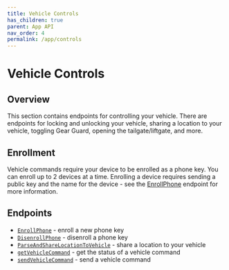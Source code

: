 ```yaml
---
title: Vehicle Controls
has_children: true
parent: App API
nav_order: 4
permalink: /app/controls
---
```


# Vehicle Controls

## Overview

This section contains endpoints for controlling your vehicle. There are endpoints for locking and unlocking your vehicle, sharing a location to your vehicle, toggling Gear Guard, opening the tailgate/liftgate, and more.

## Enrollment
Vehicle commands require your device to be enrolled as a phone key. You can enroll up to 2 devices at a time. Enrolling a device requires sending a public key and the name for the device - see the [EnrollPhone](/app/controls/enroll-phone) endpoint for more information.


## Endpoints

- [`EnrollPhone`](/app/controls/enroll-phone) - enroll a new phone key
-  [`DisenrollPhone`](/app/controls/disenroll-phone) - disenroll a phone key
- [`ParseAndShareLocationToVehicle`](/app/controls/share-location) - share a location to your vehicle
- [`getVehicleCommand`](/app/controls/get-vehicle-command) - get the status of a vehicle command
- [`sendVehicleCommand`](/app/controls/send-vehicle-command) - send a vehicle command